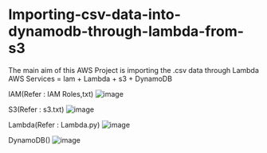 # Importing-csv-data-into-dynamodb-through-lambda-from-s3
The main aim of this AWS Project is importing the .csv data through Lambda
AWS Services = Iam + Lambda + s3 + DynamoDB

IAM(Refer : IAM Roles,txt)
![image](https://user-images.githubusercontent.com/96176689/209982326-fbf456c7-a16f-49fe-b9af-c8964537f949.png)


S3(Refer : s3.txt)
![image](https://user-images.githubusercontent.com/96176689/209982842-8e765916-8a92-4270-b84c-3ee9ad12c78b.png)


Lambda(Refer : Lambda.py)
![image](https://user-images.githubusercontent.com/96176689/209984259-ae96601d-93b7-46a0-98c5-65e626a14760.png)


DynamoDB()
![image](https://user-images.githubusercontent.com/96176689/209984367-20491b8d-d0fd-4a97-9d2e-98f9c76cf3a2.png)
